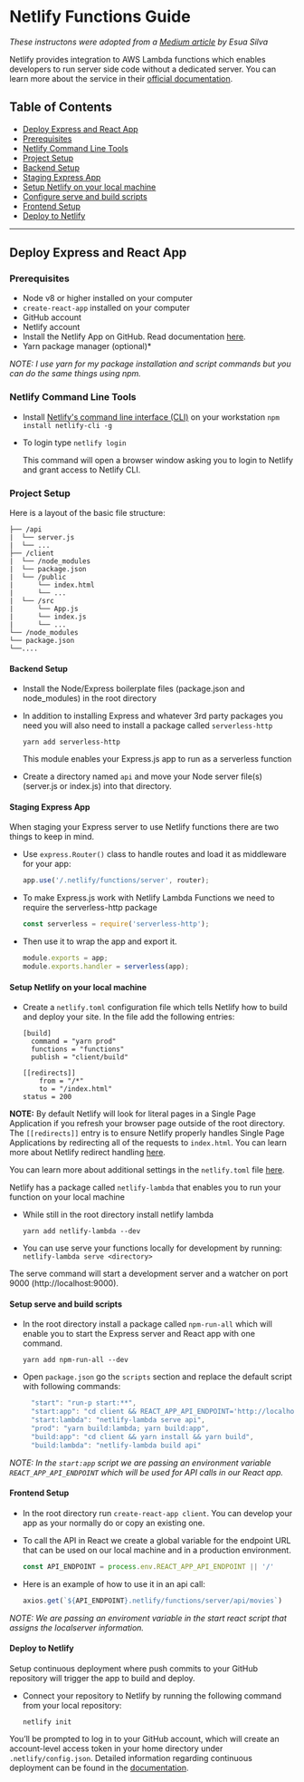 # Netlify Functions Guide

_These instructons were adopted from a [Medium article](https://blog.bitsrc.io/react-production-deployment-part-1-netlify-703686631dd1) by Esua Silva_

Netlify provides integration to AWS Lambda functions which enables developers to run server side code without a dedicated server. You can learn more about the service in their [official documentation](https://www.netlify.com/docs/functions/).

## Table of Contents

  - [Deploy Express and React App](#deploy-express-and-react-app)
  - [Prerequisites](#prerequisites)
  - [Netlify Command Line Tools](#netlify-command-line-tools)
  - [Project Setup](#project-setup)
  - [Backend Setup](#backend-setup)
  - [Staging Express App](#staging-express-app)
  - [Setup Netlify on your local machine](#setup-netlify-on-your-local-machine)
  - [Configure serve and build scripts](#configure-serve-and-build-scripts)
  - [Frontend Setup](#frontend-setup)
  - [Deploy to Netlify](#deploy-to-netlify)

---
## Deploy Express and React App

### Prerequisites
- Node v8 or higher installed on your computer
- `create-react-app` installed on your computer
- GitHub account
- Netlify account
- Install the Netlify App on GitHub. Read documentation [here](https://www.netlify.com/docs/github-permissions/).
- Yarn package manager (optional)*

*NOTE: I use yarn for my package installation and script commands but you can do the same things using npm.*

### Netlify Command Line Tools

- Install [Netlify's command line interface (CLI)](https://www.netlify.com/docs/cli/) on your workstation
  `npm install netlify-cli -g`

- To login type
  `netlify login`  

  This command will open a browser window asking you to login to Netlify and grant access to Netlify CLI.

### Project Setup

Here is a layout of the basic file structure:

  ```
  ├── /api
  |  └── server.js
  |  └── ...
  ├── /client
  |  └── /node_modules
  |  └── package.json
  |  └── /public
  |      └── index.html
  |      └── ...
  |  └── /src
  |      └── App.js
  |      └── index.js
  |      └── ...
  └── /node_modules
  └── package.json
  └──....
  ```

#### Backend Setup
- Install the Node/Express boilerplate files (package.json and node_modules) in the root directory
- In addition to installing Express and whatever 3rd party packages you need you will also need to install a package called `serverless-http`
  
  `yarn add serverless-http`

  This module enables your Express.js app to run as a serverless function

- Create a directory named `api` and move your Node server file(s) (server.js or index.js) into that directory.

#### Staging Express App
When staging your Express server to use Netlify functions there are two things to keep in mind.
- Use `express.Router()` class to handle routes and load it as middleware for your app:

  ```javascript
  app.use('/.netlify/functions/server', router);
  ```

- To make Express.js work with Netlify Lambda Functions we need to require the serverless-http package 

  ```javascript
  const serverless = require('serverless-http');
  ```

- Then use it to wrap the app and export it.

  ```javascript
  module.exports = app;
  module.exports.handler = serverless(app);
  ```

#### Setup Netlify on your local machine
- Create a `netlify.toml` configuration file which tells Netlify how to build and deploy your site. In the file add the following entries:

  ```
  [build]
    command = "yarn prod"
    functions = "functions"
    publish = "client/build"

  [[redirects]]
      from = "/*"
      to = "/index.html"
  status = 200  
  ```

**NOTE:** By default Netlify will look for literal pages in a Single Page Application if you refresh your browser page outside of the root directory. The `[[redirects]]` entry is to ensure Netlify properly handles Single Page Applications by redirecting all of the requests to `index.html`. You can learn more about Netlify redirect handling [here](https://www.netlify.com/docs/redirects/).

You can learn more about additional settings in the `netlify.toml` file [here](https://www.netlify.com/docs/netlify-toml-reference/). 

Netlify has a package called `netlify-lambda` that enables you to run your function on your local machine
- While still in the root directory install netlify lambda
  
  `yarn add netlify-lambda --dev`

- You can use serve your functions locally for development by running:
  `netlify-lambda serve <directory>`

The serve command will start a development server and a watcher on port 9000 (http://localhost:9000).

#### Setup serve and build scripts
- In the root directory install a package called `npm-run-all` which will enable you to start the Express server and React app with one command.

  `yarn add npm-run-all --dev`

- Open `package.json` go the `scripts` section and replace the default script with following commands:

  ```javascript
    "start": "run-p start:**",
    "start:app": "cd client && REACT_APP_API_ENDPOINT='http://localhost:9000/' yarn start",
    "start:lambda": "netlify-lambda serve api",
    "prod": "yarn build:lambda; yarn build:app",
    "build:app": "cd client && yarn install && yarn build",
    "build:lambda": "netlify-lambda build api"
  ```

*NOTE: In the `start:app` script we are passing an environment variable `REACT_APP_API_ENDPOINT` which will be used for API calls in our React app.*

#### Frontend Setup
- In the root directory run `create-react-app client`. You can develop your app as your normally do or copy an existing one.
- To call the API in React we create a global variable for the endpoint URL that can be used on our local machine and in a production environment.

  ```javascript
  const API_ENDPOINT = process.env.REACT_APP_API_ENDPOINT || '/'
  ```

- Here is an example of how to use it in an api call:

  ```javascript
  axios.get(`${API_ENDPOINT}.netlify/functions/server/api/movies`)
  ```
  
*NOTE: We are passing an enviroment variable in the start react script that assigns the localserver information.*

#### Deploy to Netlify
Setup continuous deployment where push commits to your GitHub repository will trigger the app to build and deploy. 

- Connect your repository to Netlify by running the following command from your local repository:

  `netlify init`

You’ll be prompted to log in to your GitHub account, which will create an account-level access token in your home directory under `.netlify/config.json`. Detailed information regarding continuous deployment can be found in the [documentation](https://www.netlify.com/docs/cli/#continuous-deployment).



